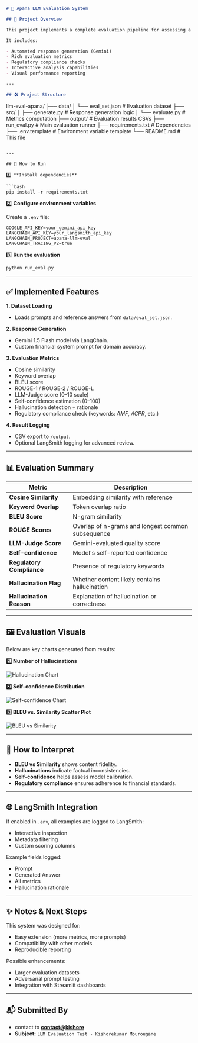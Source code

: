 ```markdown
# 📄 Apana LLM Evaluation System

## 🎯 Project Overview

This project implements a complete evaluation pipeline for assessing a **French financial domain language model**, as part of the Apana technical challenge.

It includes:

- Automated response generation (Gemini)
- Rich evaluation metrics
- Regulatory compliance checks
- Interactive analysis capabilities
- Visual performance reporting

---

## 🛠️ Project Structure

```

llm-eval-apana/
├── data/
│   └── eval\_set.json          # Evaluation dataset
├── src/
│   ├── generate.py            # Response generation logic
│   └── evaluate.py            # Metrics computation
├── output/                    # Evaluation results CSVs
├── run\_eval.py                # Main evaluation runner
├── requirements.txt           # Dependencies
├── .env.template              # Environment variable template
└── README.md                  # This file

````

---

## 🚀 How to Run

1️⃣ **Install dependencies**

```bash
pip install -r requirements.txt
````

2️⃣ **Configure environment variables**

Create a `.env` file:

```
GOOGLE_API_KEY=your_gemini_api_key
LANGCHAIN_API_KEY=your_langsmith_api_key
LANGCHAIN_PROJECT=apana-llm-eval
LANGCHAIN_TRACING_V2=true
```

3️⃣ **Run the evaluation**

```bash
python run_eval.py
```

---

## ✅ Implemented Features

**1. Dataset Loading**

* Loads prompts and reference answers from `data/eval_set.json`.

**2. Response Generation**

* Gemini 1.5 Flash model via LangChain.
* Custom financial system prompt for domain accuracy.

**3. Evaluation Metrics**

* Cosine similarity
* Keyword overlap
* BLEU score
* ROUGE-1 / ROUGE-2 / ROUGE-L
* LLM-Judge score (0–10 scale)
* Self-confidence estimation (0–100)
* Hallucination detection + rationale
* Regulatory compliance check (keywords: *AMF*, *ACPR*, etc.)

**4. Result Logging**

* CSV export to `/output`.
* Optional LangSmith logging for advanced review.

---

## 📊 Evaluation Summary

| Metric                    | Description                                       |
| ------------------------- | ------------------------------------------------- |
| **Cosine Similarity**     | Embedding similarity with reference               |
| **Keyword Overlap**       | Token overlap ratio                               |
| **BLEU Score**            | N-gram similarity                                 |
| **ROUGE Scores**          | Overlap of n-grams and longest common subsequence |
| **LLM-Judge Score**       | Gemini-evaluated quality score                    |
| **Self-confidence**       | Model's self-reported confidence                  |
| **Regulatory Compliance** | Presence of regulatory keywords                   |
| **Hallucination Flag**    | Whether content likely contains hallucination     |
| **Hallucination Reason**  | Explanation of hallucination or correctness       |

---

## 🖼️ Evaluation Visuals

Below are key charts generated from results:

**1️⃣ Number of Hallucinations**

![Hallucination Chart](./Charts/Figure_1.png)

**2️⃣ Self-confidence Distribution**

![Self-confidence Chart](./Charts/Figure_2.png)

**3️⃣ BLEU vs. Similarity Scatter Plot**

![BLEU vs Similarity](./Charts/Figure_3.png)

---

## 🧠 How to Interpret

* **BLEU vs Similarity** shows content fidelity.
* **Hallucinations** indicate factual inconsistencies.
* **Self-confidence** helps assess model calibration.
* **Regulatory compliance** ensures adherence to financial standards.

---

## 🌐 LangSmith Integration

If enabled in `.env`, all examples are logged to LangSmith:

* Interactive inspection
* Metadata filtering
* Custom scoring columns

Example fields logged:

* Prompt
* Generated Answer
* All metrics
* Hallucination rationale

---

## ✨ Notes & Next Steps

This system was designed for:

* Easy extension (more metrics, more prompts)
* Compatibility with other models
* Reproducible reporting

Possible enhancements:

* Larger evaluation datasets
* Adversarial prompt testing
* Integration with Streamlit dashboards

---

## 📬 Submitted By

* contact to **[contact@kishore](mailto:kishorekumarmourougane@gmail.com)**
* **Subject:** `LLM Evaluation Test - Kishorekumar Mourougane`


